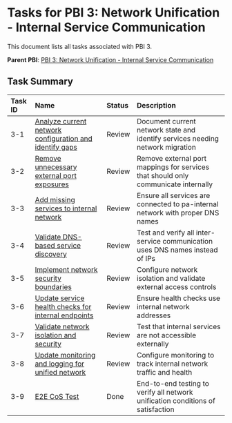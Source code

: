 # Tasks for PBI 3: Network Unification - Internal Service Communication

This document lists all tasks associated with PBI 3.

**Parent PBI**: [PBI 3: Network Unification - Internal Service Communication](./prd.md)

## Task Summary

| Task ID | Name | Status | Description |
| :------ | :--------------------------------------- | :------- | :--------------------------------- |
| 3-1 | [Analyze current network configuration and identify gaps](./3-1.md) | Review | Document current network state and identify services needing network migration |
| 3-2 | [Remove unnecessary external port exposures](./3-2.md) | Review | Remove external port mappings for services that should only communicate internally |
| 3-3 | [Add missing services to internal network](./3-3.md) | Review | Ensure all services are connected to pa-internal network with proper DNS names |
| 3-4 | [Validate DNS-based service discovery](./3-4.md) | Review | Test and verify all inter-service communication uses DNS names instead of IPs |
| 3-5 | [Implement network security boundaries](./3-5.md) | Review | Configure network isolation and validate external access controls |
| 3-6 | [Update service health checks for internal endpoints](./3-6.md) | Review | Ensure health checks use internal network addresses |
| 3-7 | [Validate network isolation and security](./3-7.md) | Review | Test that internal services are not accessible externally |
| 3-8 | [Update monitoring and logging for unified network](./3-8.md) | Review | Configure monitoring to track internal network traffic and health |
| 3-9 | [E2E CoS Test](./3-9.md) | Done | End-to-end testing to verify all network unification conditions of satisfaction |
